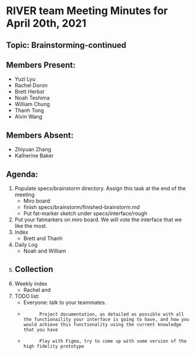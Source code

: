 # RIVER team Meeting Minutes for April 20th, 2021

## Topic: Brainstorming-continued

## Members Present:
- Yuzi Lyu
- Rachel Doron
- Brett Herbst
- Noah Teshima
- William Chung
- Thanh Tong
- Alvin Wang
    
## Members Absent:
- Zhiyuan Zhang
- Katherine Baker

## Agenda:
1. Populate specs/brainstorm directory. Assign this task at the end of the meeting
   - Miro board
   - finish specs/brainstorm/finished-brainstorm.md
   - Put fat-marker sketch under specs/interface/rough
2. Put your fatmarkers on miro board. We will vote the interface that we like the most.
3. Index
   - Brett and Thanh
4. Daily Log
   - Noah and William
5. Collection
   - 
6. Weekly index
   - Rachel and 
7. TODO list:
   - Everyone: talk to your teammates.
   -           Project documentation, as detailed as possible with all the functionaility your interface is going to have, and how you would achieve this functionality using the current knowledge that you have
   -           Play with Figma, try to come up with some version of the high fidelity prototype